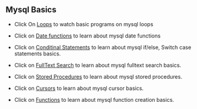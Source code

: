 
## Mysql Basics


* Click On [Loops](https://github.com/sateesh3048/Mysql_Queries/blob/master/Loops.sql.md) to watch basic programs on mysql loops
* Click on [Date functions](https://github.com/sateesh3048/Mysql_Queries/blob/master/date_data_types.sql) to learn about mysql date functions
* Click on [Conditinal Statements](https://github.com/sateesh3048/Mysql_Queries/blob/master/mysql_if_switch_statements.sql.md) to learn about mysql if/else, Switch case statements basics.

* Click on  [FullText Search](https://github.com/sateesh3048/Mysql_Queries/blob/master/fulltext_search.sql) to learn about mysql fulltext search basics.
 
* Click on [Stored Procedures](https://github.com/sateesh3048/Mysql_Queries/blob/master/stored_procedures.sql.md) to learn about mysql stored procedures.

* Click on [Cursors](https://github.com/sateesh3048/Mysql_Queries/blob/master/cursors.sql.md) to learn about mysql cursor basics.

* Click on [Functions](https://github.com/sateesh3048/Mysql_Queries/blob/master/stored_functions.sql.md) to learn about mysql function creation basics.


